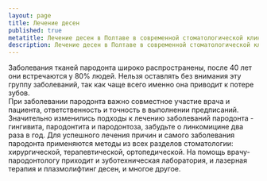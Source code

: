```yaml
---
layout: page
title: Лечение десен
published: true
metatitle: Лечение десен в Полтаве в современной стоматологической клинике
description: Лечение десен в Полтаве в современной стоматологической клинике тест из прозы
---
```

Заболевания тканей пародонта широко распространены, после 40 лет они встречаются у 80% людей. Нельзя оставлять без внимания эту группу заболеваний, так как чаще всего именно она приводит к потере зубов.  
При заболевании пародонта важно совместное участие врача и пациента, ответственность и точность в выполнении предписаний. 
Значительно изменились подходы к лечению заболеваний пародонта - гингивита, пародонтита и пародонтоза, забудьте о линкомицине два раза в год. Для успешного лечения причин и самого заболевания пародонта применяются методы из всех разделов стоматологии: хирургической, терапевтической, ортопедической. На помощь врачу-пародонтологу приходит и зуботехническая лаборатория, и лазерная терапия и плазмолифтинг десен, и многое другое.
